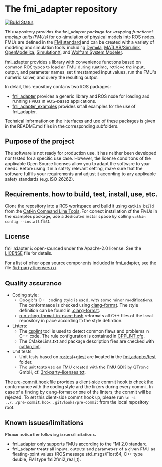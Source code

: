 # The fmi_adapter repository

[![Build Status](http://build.ros.org/job/Mdev__fmi_adapter__ubuntu_bionic_amd64/badge/icon)](http://build.ros.org/job/Mdev__fmi_adapter__ubuntu_bionic_amd64/)

This repository provides the fmi_adapter package for wrapping *functional mockup units (FMUs)* for co-simulation of physical models into ROS nodes. FMUs are defined in the [FMI standard](http://fmi-standard.org/) and can be created with a variety of modeling and simulation tools, including [Dymola](http://www.3ds.com/products-services/catia/products/dymola), [MATLAB/Simulink](https://www.mathworks.com/products/simulink.html), [OpenModelica](https://www.openmodelica.org/), [SimulationX](https://www.simulationx.de/), and [Wolfram System Modeler](http://www.wolfram.com/system-modeler/).

fmi_adapter provides a library with convenience functions based on common ROS types to load an FMU during runtime, retrieve the input, output, and parameter names, set timestamped input values, run the FMU's numeric solver, and query the resulting output.

In detail, this repository contains two ROS packages:

*   [fmi_adapter](fmi_adapter/) provides a generic library and ROS node for loading and running FMUs in ROS-based applications.
*   [fmi_adapter_examples](fmi_adapter_examples/) provides small examples for the use of fmi_adapter.

Technical information on the interfaces and use of these packages is given in the README.md files in the corresponding subfolders.


## Purpose of the project

The software is not ready for production use. It has neither been developed nor tested for a specific use case. However, the license conditions of the applicable Open Source licenses allow you to adapt the software to your needs. Before using it in a safety relevant setting, make sure that the software fulfills your requirements and adjust it according to any applicable safety standards (e.g. ISO 26262).


## Requirements, how to build, test, install, use, etc.

Clone the repository into a ROS workspace and build it using `catkin build` from the [Catkin Command Line Tools](https://catkin-tools.readthedocs.io/). For correct installation of the FMUs in the examples package, use a dedicated install space by calling `catkin config --install` first.


## License

fmi_adapter is open-sourced under the Apache-2.0 license. See the [LICENSE](LICENSE) file for details.

For a list of other open source components included in fmi_adapter, see the file [3rd-party-licenses.txt](3rd-party-licenses.txt).


## Quality assurance

*   Coding style:
    *   Google's C++ coding style is used, with some minor modifications. The conformance is checked using [clang-format](https://clang.llvm.org/docs/ClangFormat.html). The style definition can be found in [.clang-format](.clang-format).
    *   [run_clang-format_in-place.bash](run_clang-format_in-place.bash) reformats all C++ files of the local repository in place according to the style definition.
*   Linters:
    *   The [cpplint](https://github.com/google/styleguide/tree/gh-pages/cpplint) tool is used to detect common flaws and problems in C++ code. The rule configuration is contained in [CPPLINT.cfg](CPPLINT.cfg).
    *   The CMakeLists.txt and package description files are checked with [catkin_lint](http://wiki.ros.org/catkin_lint).
*   Unit tests:
    *   Unit tests based on [rostest](http://wiki.ros.org/rostest)+[gtest](https://github.com/google/googletest) are located in the [fmi_adapter/test](fmi_adapter/test) folder.
    *   The unit tests use an FMU created with the [FMU SDK](https://www.qtronic.de/en/fmu-sdk/) by QTronic GmbH, cf. [3rd-party-licenses.txt](3rd-party-licenses.txt).

The [pre-commit.hook](pre-commit.hook) file provides a client-side commit hook to check the conformance with the coding style and the linters during every commit. In case of a finding by clang-format or one of the linters, the commit will be rejected. To set this client-side commit hook up, please run `ln -s ../../pre-commit.hook .git/hooks/pre-commit` from the local repository root.


## Known issues/limitations

Please notice the following issues/limitations:

*   fmi_adapter only supports FMUs according to the FMI 2.0 standard.
*   fmi_adapter treats all inputs, outputs and parameters of a given FMU as floating-point values (ROS message std_msgs/Float64, C++ type double, FMI type fmi2fmi2_real_t).
